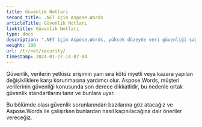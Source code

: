 ```yaml
---
title: Güvenlik Notları
second_title: .NET için Aspose.Words
articleTitle: Güvenlik Notları
linktitle: Güvenlik Notları
type: docs
description: ".NET için Aspose.Words, yüksek düzeyde veri güvenliği sağlamak için ortak güvenlik standartlarını tanır ve bunlara uyar. Olası güvenlik sorunlarına ve C# kullanarak bunların nasıl önlenebileceğine ilişkin önerilere bakın."
weight: 100
url: /tr/net/security/
timestamp: 2024-01-27-14-07-04
---
```


Güvenlik, verilerin yetkisiz erişimin yanı sıra kötü niyetli veya kazara yapılan değişikliklere karşı korunmasına yardımcı olur. Aspose.Words, müşteri verilerinin güvenliği konusunda son derece dikkatlidir, bu nedenle ortak güvenlik standartlarını tanır ve bunlara uyar.

Bu bölümde olası güvenlik sorunlarından bazılarına göz atacağız ve Aspose.Words ile çalışırken bunlardan nasıl kaçınılacağına dair öneriler vereceğiz.
